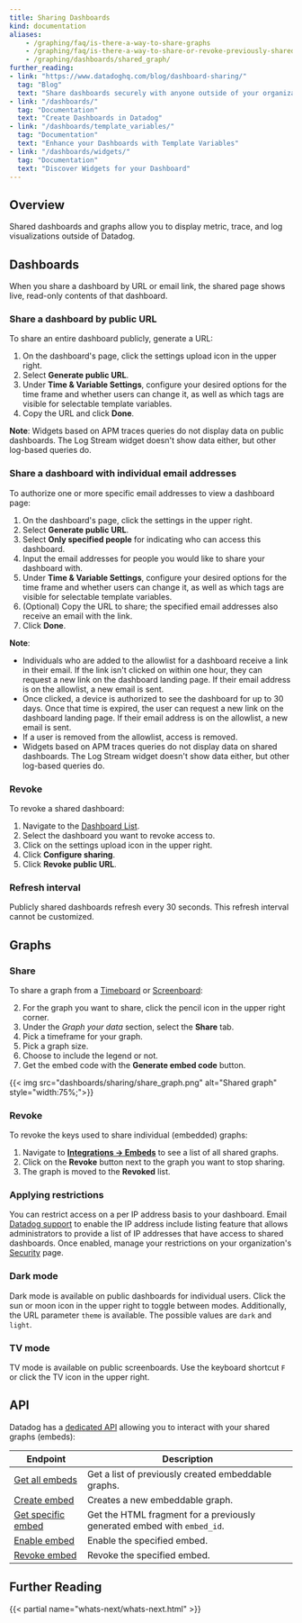 ```yaml
---
title: Sharing Dashboards
kind: documentation
aliases:
    - /graphing/faq/is-there-a-way-to-share-graphs
    - /graphing/faq/is-there-a-way-to-share-or-revoke-previously-shared-graphs
    - /graphing/dashboards/shared_graph/
further_reading:
- link: "https://www.datadoghq.com/blog/dashboard-sharing/"
  tag: "Blog"
  text: "Share dashboards securely with anyone outside of your organization"
- link: "/dashboards/"
  tag: "Documentation"
  text: "Create Dashboards in Datadog"
- link: "/dashboards/template_variables/"
  tag: "Documentation"
  text: "Enhance your Dashboards with Template Variables"
- link: "/dashboards/widgets/"
  tag: "Documentation"
  text: "Discover Widgets for your Dashboard"
---
```


## Overview

Shared dashboards and graphs allow you to display metric, trace, and log visualizations outside of Datadog.

## Dashboards
When you share a dashboard by URL or email link, the shared page shows live, read-only contents of that dashboard.

### Share a dashboard by public URL

To share an entire dashboard publicly, generate a URL:

1. On the dashboard's page, click the settings upload icon in the upper right.
2. Select **Generate public URL**.
3. Under **Time & Variable Settings**, configure your desired options for the time frame and whether users can change it, as well as which tags are visible for selectable template variables.
4. Copy the URL and click **Done**.

**Note**: Widgets based on APM traces queries do not display data on public dashboards. The Log Stream widget doesn't show data either, but other log-based queries do.

### Share a dashboard with individual email addresses

 To authorize one or more specific email addresses to view a dashboard page:

1. On the dashboard's page, click the settings 
in the upper right.
2. Select **Generate public URL**.
3. Select **Only specified people** for indicating who can access this dashboard.
4. Input the email addresses for people you would like to share your dashboard with.
5. Under **Time & Variable Settings**, configure your desired options for the time frame and whether users can change it, as well as which tags are visible for selectable template variables.
6. (Optional) Copy the URL to share; the specified email addresses also receive an email with the link.
7. Click **Done**.

**Note**:
- Individuals who are added to the allowlist for a dashboard receive a link in their email. If the link isn't clicked on within one hour, they can request a new link on the dashboard landing page. If their email address is on the allowlist, a new email is sent.
- Once clicked, a device is authorized to see the dashboard for up to 30 days. Once that time is expired, the user can request a new link on the dashboard landing page. If their email address is on the allowlist, a new email is sent.
- If a user is removed from the allowlist, access is removed.
- Widgets based on APM traces queries do not display data on shared dashboards. The Log Stream widget doesn't show data either, but other log-based queries do.

### Revoke

To revoke a shared dashboard:

1. Navigate to the [Dashboard List][1].
2. Select the dashboard you want to revoke access to.
3. Click on the settings upload icon in the upper right.
4. Click **Configure sharing**.
5. Click **Revoke public URL**.

### Refresh interval

Publicly shared dashboards refresh every 30 seconds. This refresh interval cannot be customized.

## Graphs

### Share

To share a graph from a [Timeboard][2] or [Screenboard][3]:

2. For the graph you want to share, click the pencil icon in the upper right corner.
3. Under the *Graph your data* section, select the **Share** tab.
4. Pick a timeframe for your graph.
5. Pick a graph size.
6. Choose to include the legend or not.
7. Get the embed code with the **Generate embed code** button.

{{< img src="dashboards/sharing/share_graph.png" alt="Shared graph" style="width:75%;">}}

### Revoke

To revoke the keys used to share individual (embedded) graphs:

1. Navigate to [**Integrations -> Embeds**][4] to see a list of all shared graphs.
2. Click on the **Revoke** button next to the graph you want to stop sharing.
3. The graph is moved to the **Revoked** list.

### Applying restrictions

You can restrict access on a per IP address basis to your dashboard. Email [Datadog support][5] to enable the IP address include listing feature that allows administrators to provide a list of IP addresses that have access to shared dashboards. Once enabled, manage your restrictions on your organization's [Security][6] page.

### Dark mode

Dark mode is available on public dashboards for individual users. Click the sun or moon icon in the upper right to toggle between modes. Additionally, the URL parameter `theme` is available. The possible values are `dark` and `light`.

### TV mode

TV mode is available on public screenboards. Use the keyboard shortcut `F` or click the TV icon in the upper right.

## API

Datadog has a [dedicated API][7] allowing you to interact with your shared graphs (embeds):

| Endpoint                 | Description                                                             |
|--------------------------|-------------------------------------------------------------------------|
| [Get all embeds][8]     | Get a list of previously created embeddable graphs.                     |
| [Create embed][9]       | Creates a new embeddable graph.                                         |
| [Get specific embed][10] | Get the HTML fragment for a previously generated embed with `embed_id`. |
| [Enable embed][11]       | Enable the specified embed.                                             |
| [Revoke embed][12]       | Revoke the specified embed.                                             |

## Further Reading

{{< partial name="whats-next/whats-next.html" >}}

[1]: https://app.datadoghq.com/dashboard/lists
[2]: /dashboards/#timeboards
[3]: /dashboards/#screenboard
[4]: https://app.datadoghq.com/account/settings#embeds
[5]: /help/
[6]: https://app.datadoghq.com/account/org_security
[7]: /api/v1/embeddable-graphs/
[8]: /api/v1/embeddable-graphs/#get-all-embeds
[9]: /api/v1/embeddable-graphs/#create-embed
[10]: /api/v1/embeddable-graphs/#get-specific-embed
[11]: /api/v1/embeddable-graphs/#enable-embed
[12]: /api/v1/embeddable-graphs/#revoke-embed
